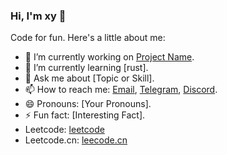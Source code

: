 ### Hi, I'm xy 👋

Code for fun. Here's a little about me:

- 🔭 I’m currently working on [Project Name](link-to-project).
- 🌱 I’m currently learning [rust].
- 💬 Ask me about [Topic or Skill].
- 📫 How to reach me: [Email](xyzmhx@gmail.com), [Telegram](https://t.me/okuzorakohaku), [Discord](https://discord.gg/Tjcc6G9K8Q).
- 😄 Pronouns: [Your Pronouns].
- ⚡ Fun fact: [Interesting Fact].
- Leetcode: [leetcode](https://leetcode.com/xy01/)
- Leetcode.cn: [leecode.cn](https://leetcode.cn/u/abenana/)
